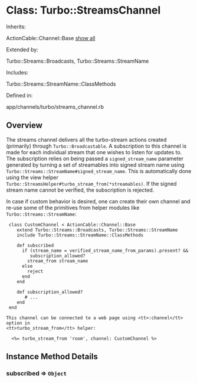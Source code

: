 Class: Turbo::StreamsChannel
============================

Inherits:

ActionCable::Channel::Base [show all](https://rubydoc.info/github/hotwired/turbo-rails/main/Turbo/StreamsChannel#)

Extended by:

Turbo::Streams::Broadcasts, Turbo::Streams::StreamName

Includes:

Turbo::Streams::StreamName::ClassMethods

Defined in:

app/channels/turbo/streams_channel.rb

Overview
--------

The streams channel delivers all the turbo-stream actions created (primarily) through `Turbo::Broadcastable`. A subscription to this channel is made for each individual stream that one wishes to listen for updates to. The subscription relies on being passed a `signed_stream_name` parameter generated by turning a set of streamables into signed stream name using `Turbo::Streams::StreamName#signed_stream_name`. This is automatically done using the view helper `Turbo::StreamsHelper#turbo_stream_from(*streamables)`. If the signed stream name cannot be verified, the subscription is rejected.

In case if custom behavior is desired, one can create their own channel and re-use some of the primitives from helper modules like `Turbo::Streams::StreamName`:

```
 class CustomChannel < ActionCable::Channel::Base
    extend Turbo::Streams::Broadcasts, Turbo::Streams::StreamName
    include Turbo::Streams::StreamName::ClassMethods

    def subscribed
      if (stream_name = verified_stream_name_from_params).present? &&
         subscription_allowed?
        stream_from stream_name
      else
        reject
      end
    end

    def subscription_allowed?
       # ...
    end
 end

This channel can be connected to a web page using <tt>:channel</tt> option in
<tt>turbo_stream_from</tt> helper:

  <%= turbo_stream_from 'room', channel: CustomChannel %>
```


Instance Method Details
-----------------------

### **subscribed** ⇒ `Object`